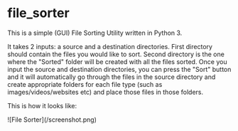 # file_sorter
<p>This is a simple (GUI) File Sorting Utility written in Python 3.</p>
<p>It takes 2 inputs: a source and a destination directories. 
   First directory should contain the files you would like to sort. 
   Second directory is the one where the "Sorted" folder will be created with all the files sorted.
   Once you input the source and destination directories, you can press the "Sort" button and it will automatically go through the files in the source directory and create appropriate folders for each file type (such as images/videos/websites etc) and place those files in those folders.</p>
<p> This is how it looks like: </p>
![File Sorter](/screenshot.png)
